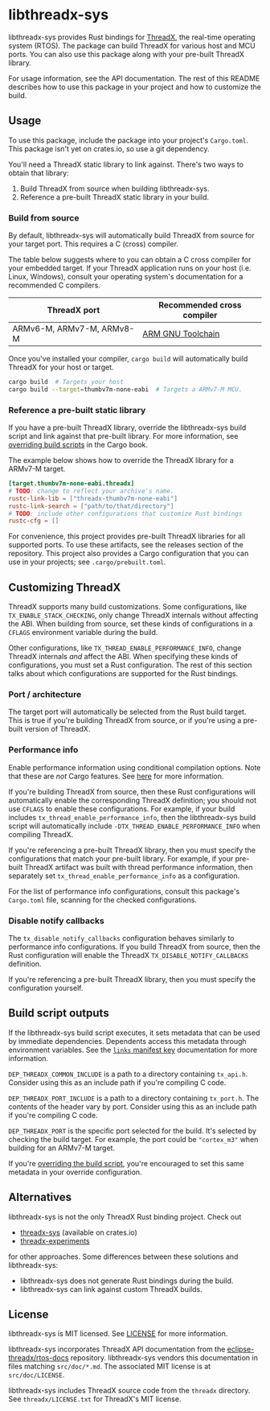 # libthreadx-sys

libthreadx-sys provides Rust bindings for [ThreadX][threadx], the real-time
operating system (RTOS). The package can build ThreadX for various host and MCU
ports. You can also use this package along with your pre-built ThreadX library.

For usage information, see the API documentation. The rest of this README
describes how to use this package in your project and how to customize the
build.

[threadx]: https://github.com/eclipse-threadx/threadx

## Usage

To use this package, include the package into your project's `Cargo.toml`. This
package isn't yet on crates.io, so use a git dependency.

You'll need a ThreadX static library to link against. There's two ways to obtain
that library:

1. Build ThreadX from source when building libthreadx-sys.
2. Reference a pre-built ThreadX static library in your build.

### Build from source

By default, libthreadx-sys will automatically build ThreadX from source for your
target port. This requires a C (cross) compiler.

The table below suggests where to you can obtain a C cross compiler for your
embedded target. If your ThreadX application runs on your host (i.e. Linux,
Windows), consult your operating system's documentation for a recommended C
compilers.

| ThreadX port              | Recommended cross compiler   |
|---------------------------|------------------------------|
| ARMv6-M, ARMv7-M, ARMv8-M | [ARM GNU Toolchain][gcc-arm] |

[gcc-arm]: https://developer.arm.com/Tools%20and%20Software/GNU%20Toolchain

Once you've installed your compiler, `cargo build` will automatically build
ThreadX for your host or target.

```bash
cargo build  # Targets your host
cargo build --target=thumbv7m-none-eabi  # Targets a ARMv7-M MCU.
```

### Reference a pre-built static library

If you have a pre-built ThreadX library, override the libthreadx-sys build
script and link against that pre-built library. For more information, see
[overriding build scripts][build-script-override] in the Cargo book.

[build-script-override]: https://doc.rust-lang.org/cargo/reference/build-scripts.html#overriding-build-scripts

The example below shows how to override the ThreadX library for a ARMv7-M
target.

```toml
[target.thumbv7m-none-eabi.threadx]
# TODO: change to reflect your archive's name.
rustc-link-lib = ["threadx-thumbv7m-none-eabi"]
rustc-link-search = ["path/to/that/directory"]
# TODO: include other configurations that customize Rust bindings
rustc-cfg = []
```

For convenience, this project provides pre-built ThreadX libraries for all
supported ports. To use these artifacts, see the releases section of the
repository. This project also provides a Cargo configuration that you can use in
your projects; see `.cargo/prebuilt.toml`.

## Customizing ThreadX

ThreadX supports many build customizations. Some configurations, like
`TX_ENABLE_STACK_CHECKING`, only change ThreadX internals without affecting the
ABI. When building from source, set these kinds of configurations in a `CFLAGS`
environment variable during the build.

Other configurations, like `TX_THREAD_ENABLE_PERFORMANCE_INFO`, change ThreadX
internals *and* affect the ABI. When specifying these kinds of configurations,
you must set a Rust configuration. The rest of this section talks about which
configurations are supported for the Rust bindings.

### Port / architecture

The target port will automatically be selected from the Rust build target. This
is true if you're building ThreadX from source, or if you're using a pre-built
version of ThreadX.

### Performance info

Enable performance information using conditional compilation options. Note that
these are *not* Cargo features. See
[here](https://doc.rust-lang.org/reference/conditional-compilation.html) for
more information.

If you're building ThreadX from source, then these Rust configurations will
automatically enable the corresponding ThreadX definition; you should not use
`CFLAGS` to enable these configurations. For example, if your build includes
`tx_thread_enable_performance_info`, then the libthreadx-sys build script will
automatically include `-DTX_THREAD_ENABLE_PERFORMANCE_INFO` when compiling
ThreadX.

If you're referencing a pre-built ThreadX library, then you must specify the
configurations that match your pre-built library. For example, if your pre-built
ThreadX artifact was built with thread performance information, then separately
set `tx_thread_enable_performance_info` as a configuration.

For the list of performance info configurations, consult this package's
`Cargo.toml` file, scanning for the checked configurations.

### Disable notify callbacks

The `tx_disable_notify_callbacks` configuration behaves similarly to performance
info configurations. If you build ThreadX from source, then the Rust
configuration will enable the ThreadX `TX_DISABLE_NOTIFY_CALLBACKS` definition.

If you're referencing a pre-built ThreadX library, then you must specify the
configuration yourself.

## Build script outputs

If the libthreadx-sys build script executes, it sets metadata that can be used
by immediate dependencies. Dependents access this metadata through environment
variables. See the [`links` manifest key][cargo-links] documentation for more
information.

`DEP_THREADX_COMMON_INCLUDE` is a path to a directory containing `tx_api.h`.
Consider using this as an include path if you're compiling C code.

`DEP_THREADX_PORT_INCLUDE` is a path to a directory containing `tx_port.h`.
The contents of the header vary by port. Consider using this as an include
path if you're compiling C code.

`DEP_THREADX_PORT` is the specific port selected for the build. It's selected
by checking the build target. For example, the port could be `"cortex_m3"` when
building for an ARMv7-M target.

If you're [overriding the build script][build-script-override], you're
encouraged to set this same metadata in your override configuration.

[cargo-links]: https://doc.rust-lang.org/cargo/reference/build-scripts.html#the-links-manifest-key

## Alternatives

libthreadx-sys is not the only ThreadX Rust binding project. Check out

- [threadx-sys] (available on crates.io)
- [threadx-experiments]

for other approaches. Some differences between these solutions and
libthreadx-sys:

- libthreadx-sys does not generate Rust bindings during the build.
- libthreadx-sys can link against custom ThreadX builds.

[threadx-sys]: https://docs.rs/crate/threadx-sys
[threadx-experiments]: https://github.com/ferrous-systems/threadx-experiments

## License

libthreadx-sys is MIT licensed. See [LICENSE](./LICENSE) for more information.

libthreadx-sys incorporates ThreadX API documentation from the
[eclipse-threadx/rtos-docs] repository. libthreadx-sys vendors this
documentation in files matching `src/doc/*.md`. The associated MIT license is
at `src/doc/LICENSE`.

libthreadx-sys includes ThreadX source code from the `threadx` directory.
See `threadx/LICENSE.txt` for ThreadX's MIT license.

[eclipse-threadx/rtos-docs]: https://github.com/eclipse-threadx/rtos-docs/tree/71a7c00f369b9cd648f73dfddb0d5ca6d5a1b855

